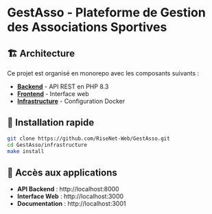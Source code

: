 # GestAsso - Plateforme de Gestion des Associations Sportives

## 🏗️ Architecture

Ce projet est organisé en monorepo avec les composants suivants :

- **[Backend](./backend/)** - API REST en PHP 8.3
- **[Frontend](./frontend/)** - Interface web 
- **[Infrastructure](./infrastructure/)** - Configuration Docker

## 🚀 Installation rapide

```bash
git clone https://github.com/RiseNet-Web/GestAsso.git
cd GestAsso/infrastructure
make install
```

## 📱 Accès aux applications

- **API Backend** : http://localhost:8000
- **Interface Web** : http://localhost:3000
- **Documentation** : http://localhost:3001